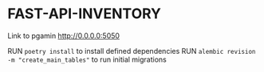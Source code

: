 # FAST-API-INVENTORY
Link to pgamin http://0.0.0.0:5050


RUN     `poetry install` to install defined dependencies
RUN `alembic revision -m "create_main_tables"` to run initial migrations
